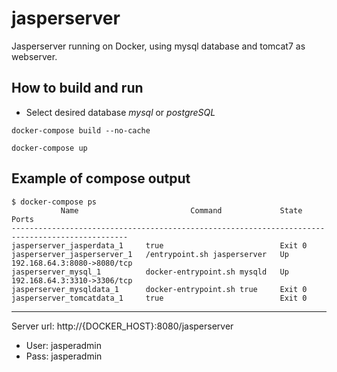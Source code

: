 # jasperserver


Jasperserver running on Docker, using mysql database and tomcat7 as webserver.

## How to build and run

- Select desired database *mysql* or *postgreSQL*

```
docker-compose build --no-cache

docker-compose up
```

## Example of compose output

```
$ docker-compose ps
           Name                         Command             State               Ports
------------------------------------------------------------------------------------------------
jasperserver_jasperdata_1     true                          Exit 0
jasperserver_jasperserver_1   /entrypoint.sh jasperserver   Up       192.168.64.3:8080->8080/tcp
jasperserver_mysql_1          docker-entrypoint.sh mysqld   Up       192.168.64.3:3310->3306/tcp
jasperserver_mysqldata_1      docker-entrypoint.sh true     Exit 0
jasperserver_tomcatdata_1     true                          Exit 0
```
---------------------

Server url: http://{DOCKER_HOST}:8080/jasperserver
* User: jasperadmin
* Pass: jasperadmin